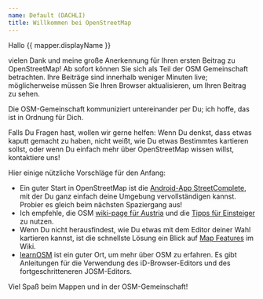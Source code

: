 ```yaml
---
name: Default (DACHLI)
title: Willkommen bei OpenStreetMap
---
```


Hallo {{ mapper.displayName }}

vielen Dank und meine große Anerkennung für Ihren ersten Beitrag zu OpenStreetMap! Ab sofort können Sie sich als Teil der OSM Gemeinschaft betrachten. Ihre Beiträge sind innerhalb weniger Minuten live; möglicherweise müssen Sie Ihren Browser aktualisieren, um Ihren Beitrag zu sehen.

Die OSM-Gemeinschaft kommuniziert untereinander per Du; ich hoffe, das ist in Ordnung für Dich.

Falls Du Fragen hast, wollen wir gerne helfen: Wenn Du denkst, dass etwas kaputt gemacht zu haben, nicht weißt, wie Du etwas Bestimmtes kartieren sollst, oder wenn Du einfach mehr über OpenStreetMap wissen willst, kontaktiere uns!

Hier einige nützliche Vorschläge für den Anfang:

* Ein guter Start in OpenStreetMap ist die [Android-App StreetComplete](https://github.com/streetcomplete/StreetComplete#download), mit der Du ganz einfach deine Umgebung vervollständigen kannst. Probier es gleich beim nächsten Spaziergang aus!
* Ich empfehle, die OSM [wiki-page für Austria](https://wiki.openstreetmap.org/wiki/Austria) und die [Tipps für Einsteiger](https://wiki.openstreetmap.org/wiki/DE:Beginners%27_guide) zu nutzen.
* Wenn Du nicht herausfindest, wie Du etwas mit dem Editor deiner Wahl kartieren kannst, ist die schnellste Lösung ein Blick auf [Map Features](https://wiki.openstreetmap.org/wiki/DE:Map_Features) im Wiki.
* [learnOSM](https://learnosm.org/de/) ist ein guter Ort, um mehr über OSM zu erfahren. Es gibt Anleitungen für die Verwendung des iD-Browser-Editors und des fortgeschritteneren JOSM-Editors.

Viel Spaß beim Mappen und in der OSM-Gemeinschaft!
